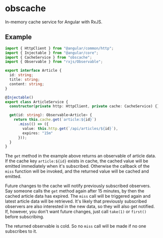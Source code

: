 # obscache

In-memory cache service for Angular with RxJS.

## Example

```typescript
import { HttpClient } from "@angular/common/http";
import { Injectable } from "@angular/core";
import { CacheService } from "obscache";
import { Observable } from "rxjs/Observable";

export interface Article {
  id: string;
  title: string;
  content: string;
}

@Injectable()
export class ArticleService {
  constructor(private http: HttpClient, private cache: CacheService) {}

  get(id: string): Observable<Article> {
    return this.cache.get(`article:${id}`)
      .miss(() => ({
        value: this.http.get(`/api/articles/${id}`),
        expires: "15m"
      }));
  }
}
```

The `get` method in the example above returns an observable of article data.
If the cache key `article:${id}` exists in cache, the cached value will be
emitted immediately when it's subscribed. Otherwise the callback of the
`miss` function will be invoked, and the returned value will be cached and
emitted.

Future changes to the cache will notify previously subscribed observers. Say
someone calls the `get` method again after 15 minutes, by then the cached
article data has expired. The `miss` call will be triggered again and latest
article data will be retrieved. It's likely that previously subscribed observers
are also interested in the new data, so they will also get notified. If,
however, you don't want future changes, just call `take(1)` or `first()` before
subscribing.

The returned observable is cold. So no `miss` call will be made if no one
subscribes to it.
